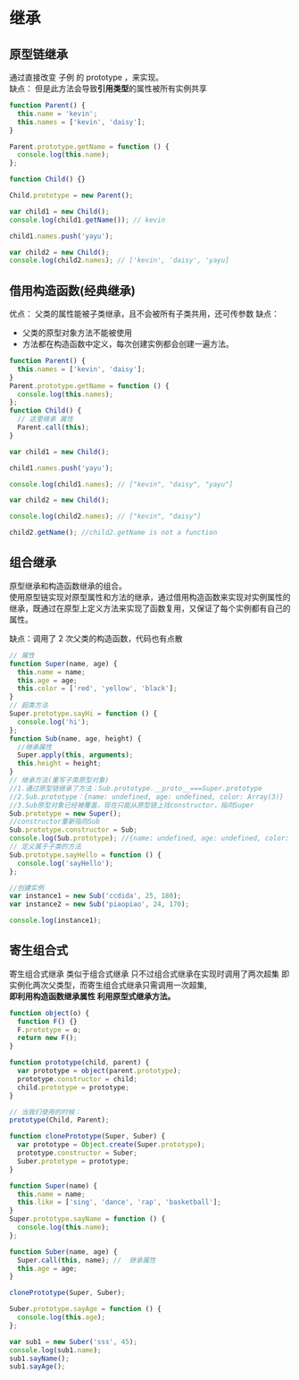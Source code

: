 # 继承

## 原型链继承

通过直接改变 子例 的 prototype ，来实现。  
缺点： 但是此方法会导致**引用类型**的属性被所有实例共享

```js
function Parent() {
  this.name = 'kevin';
  this.names = ['kevin', 'daisy'];
}

Parent.prototype.getName = function () {
  console.log(this.name);
};

function Child() {}

Child.prototype = new Parent();

var child1 = new Child();
console.log(child1.getName()); // kevin

child1.names.push('yayu');

var child2 = new Child();
console.log(child2.names); // ['kevin', 'daisy', 'yayu]
```

## 借用构造函数(经典继承)

优点：
父类的属性能被子类继承，且不会被所有子类共用，还可传参数
缺点：

- 父类的原型对象方法不能被使用
- 方法都在构造函数中定义，每次创建实例都会创建一遍方法。

```js
function Parent() {
  this.names = ['kevin', 'daisy'];
}
Parent.prototype.getName = function () {
  console.log(this.names);
};
function Child() {
  // 这里继承 属性
  Parent.call(this);
}

var child1 = new Child();

child1.names.push('yayu');

console.log(child1.names); // ["kevin", "daisy", "yayu"]

var child2 = new Child();

console.log(child2.names); // ["kevin", "daisy"]

child2.getName(); //child2.getName is not a function
```

## 组合继承

原型继承和构造函数继承的组合。  
使用原型链实现对原型属性和方法的继承，通过借用构造函数来实现对实例属性的继承，既通过在原型上定义方法来实现了函数复用，又保证了每个实例都有自己的属性。

缺点：调用了 2 次父类的构造函数，代码也有点散

```js
// 属性
function Super(name, age) {
  this.name = name;
  this.age = age;
  this.color = ['red', 'yellow', 'black'];
}
// 超类方法
Super.prototype.sayHi = function () {
  console.log('hi');
};
function Sub(name, age, height) {
  //继承属性
  Super.apply(this, arguments);
  this.height = height;
}
// 继承方法(重写子类原型对象)
//1.通过原型链继承了方法：Sub.prototype.__proto__===Super.prototype
//2.Sub.prototype：{name: undefined, age: undefined, color: Array(3)}
//3.Sub原型对象已经被覆盖，现在只能从原型链上找constructor，指向Super
Sub.prototype = new Super();
//constructor重新指向Sub
Sub.prototype.constructor = Sub;
console.log(Sub.prototype); //{name: undefined, age: undefined, color: Array(3), constructor: ƒ}
// 定义属于子类的方法
Sub.prototype.sayHello = function () {
  console.log('sayHello');
};

//创建实例
var instance1 = new Sub('ccdida', 25, 180);
var instance2 = new Sub('piaopiao', 24, 170);

console.log(instance1);
```

## 寄生组合式

寄生组合式继承 类似于组合式继承 只不过组合式继承在实现时调用了两次超集 即实例化两次父类型，而寄生组合式继承只需调用一次超集,  
**即利用构造函数继承属性 利用原型式继承方法。**

```js
function object(o) {
  function F() {}
  F.prototype = o;
  return new F();
}

function prototype(child, parent) {
  var prototype = object(parent.prototype);
  prototype.constructor = child;
  child.prototype = prototype;
}

// 当我们使用的时候：
prototype(Child, Parent);
```

```js
function clonePrototype(Super, Suber) {
  var prototype = Object.create(Super.prototype);
  prototype.constructor = Suber;
  Suber.prototype = prototype;
}

function Super(name) {
  this.name = name;
  this.like = ['sing', 'dance', 'rap', 'basketball'];
}
Super.prototype.sayName = function () {
  console.log(this.name);
};

function Suber(name, age) {
  Super.call(this, name); //  继承属性
  this.age = age;
}

clonePrototype(Super, Suber);

Suber.prototype.sayAge = function () {
  console.log(this.age);
};

var sub1 = new Suber('sss', 45);
console.log(sub1.name);
sub1.sayName();
sub1.sayAge();
```
